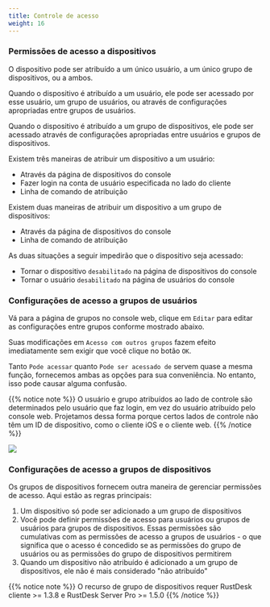 ```yaml
---
title: Controle de acesso
weight: 16
---
```


### Permissões de acesso a dispositivos

O dispositivo pode ser atribuído a um único usuário, a um único grupo de dispositivos, ou a ambos.

Quando o dispositivo é atribuído a um usuário, ele pode ser acessado por esse usuário, um grupo de usuários, ou através de configurações apropriadas entre grupos de usuários.

Quando o dispositivo é atribuído a um grupo de dispositivos, ele pode ser acessado através de configurações apropriadas entre usuários e grupos de dispositivos.

Existem três maneiras de atribuir um dispositivo a um usuário:
- Através da página de dispositivos do console
- Fazer login na conta de usuário especificada no lado do cliente
- Linha de comando de atribuição

Existem duas maneiras de atribuir um dispositivo a um grupo de dispositivos:
- Através da página de dispositivos do console
- Linha de comando de atribuição

As duas situações a seguir impedirão que o dispositivo seja acessado:
- Tornar o dispositivo `desabilitado` na página de dispositivos do console
- Tornar o usuário `desabilitado` na página de usuários do console

### Configurações de acesso a grupos de usuários

Vá para a página de grupos no console web, clique em `Editar` para editar as configurações entre grupos conforme mostrado abaixo.

Suas modificações em `Acesso com outros grupos` fazem efeito imediatamente sem exigir que você clique no botão `OK`.

Tanto `Pode acessar` quanto `Pode ser acessado de` servem quase a mesma função, fornecemos ambas as opções para sua conveniência. No entanto, isso pode causar alguma confusão.

{{% notice note %}}
O usuário e grupo atribuídos ao lado de controle são determinados pelo usuário que faz login, em vez do usuário atribuído pelo console web. Projetamos dessa forma porque certos lados de controle não têm um ID de dispositivo, como o cliente iOS e o cliente web.
{{% /notice %}}

![](/docs/en/self-host/rustdesk-server-pro/permissions/images/crossgrp.png)

### Configurações de acesso a grupos de dispositivos

Os grupos de dispositivos fornecem outra maneira de gerenciar permissões de acesso. Aqui estão as regras principais:

1. Um dispositivo só pode ser adicionado a um grupo de dispositivos
2. Você pode definir permissões de acesso para usuários ou grupos de usuários para grupos de dispositivos. Essas permissões são cumulativas com as permissões de acesso a grupos de usuários - o que significa que o acesso é concedido se as permissões do grupo de usuários ou as permissões do grupo de dispositivos permitirem
3. Quando um dispositivo não atribuído é adicionado a um grupo de dispositivos, ele não é mais considerado "não atribuído"

{{% notice note %}}
O recurso de grupo de dispositivos requer RustDesk cliente >= 1.3.8 e RustDesk Server Pro >= 1.5.0
{{% /notice %}}